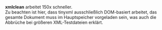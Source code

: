 **xmlclean** arbeitet 150x schneller.  
Zu beachten ist hier, dass tinyxml ausschließlich DOM-basiert arbeitet, das gesamte Dokument muss im Hauptspeicher vorgeladen sein, was auch die Abbrüche bei größeren XML-Testdateien erklärt.

